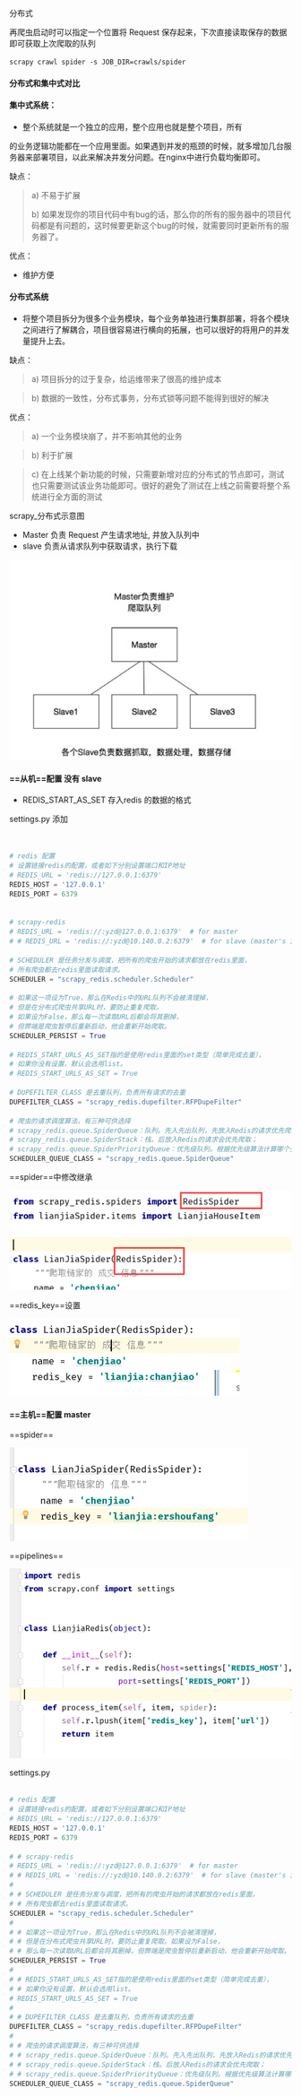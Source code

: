 分布式

再爬虫启动时可以指定一个位置将 Request 保存起来，下次直接读取保存的数据即可获取上次爬取的队列

`scrapy crawl spider -s JOB_DIR=crawls/spider`

#### 分布式和集中式对比

#### 集中式系统：

-   整个系统就是一个独立的应用，整个应用也就是整个项目，所有

的业务逻辑功能都在一个应用里面。如果遇到并发的瓶颈的时候，就多增加几台服务器来部署项目，以此来解决并发分问题。在nginx中进行负载均衡即可。

缺点：

>   a) 不易于扩展
>
>   b) 如果发现你的项目代码中有bug的话，那么你的所有的服务器中的项目代码都是有问题的，这时候要更新这个bug的时候，就需要同时更新所有的服务器了。

优点：

-   维护方便



#### 分布式系统

-   将整个项目拆分为很多个业务模块，每个业务单独进行集群部署，将各个模块之间进行了解耦合，项目很容易进行横向的拓展，也可以很好的将用户的并发量提升上去。



缺点：

>   a) 项目拆分的过于复杂，给运维带来了很高的维护成本

>   b) 数据的一致性，分布式事务，分布式锁等问题不能得到很好的解决

优点：

>   a) 一个业务模块崩了，并不影响其他的业务

>   b) 利于扩展

>   c) 在上线某个新功能的时候，只需要新增对应的分布式的节点即可，测试也只需要测试该业务功能即可。很好的避免了测试在上线之前需要将整个系统进行全方面的测试



scrapy_分布式示意图

-   Master 负责 Request 产生请求地址, 并放入队列中
-   slave 负责从请求队列中获取请求，执行下载

![å¾](assets/scrapy_redis_tu.png)





#### ==从机==配置 没有  slave

-   REDIS_START_AS_SET 存入redis 的数据的格式

settings.py  添加

```python


# redis 配置
# 设置链接redis的配置，或者如下分别设置端口和IP地址
# REDIS_URL = 'redis://127.0.0.1:6379'
REDIS_HOST = '127.0.0.1'
REDIS_PORT = 6379


# scrapy-redis
# REDIS_URL = 'redis://:yzd@127.0.0.1:6379'  # for master
# # REDIS_URL = 'redis://:yzd@10.140.0.2:6379'  # for slave (master's ip)

# SCHEDULER 是任务分发与调度，把所有的爬虫开始的请求都放在redis里面，
# 所有爬虫都去redis里面读取请求。
SCHEDULER = "scrapy_redis.scheduler.Scheduler"

# 如果这一项设为True，那么在Redis中的URL队列不会被清理掉，
# 但是在分布式爬虫共享URL时，要防止重复爬取。
# 如果设为False，那么每一次读取URL后都会将其删掉，
# 但弊端是爬虫暂停后重新启动，他会重新开始爬取。
SCHEDULER_PERSIST = True

# REDIS_START_URLS_AS_SET指的是使用redis里面的set类型（简单完成去重），
# 如果你没有设置，默认会选用list。
# REDIS_START_URLS_AS_SET = True

# DUPEFILTER_CLASS 是去重队列，负责所有请求的去重
DUPEFILTER_CLASS = "scrapy_redis.dupefilter.RFPDupeFilter"

# 爬虫的请求调度算法，有三种可供选择
# scrapy_redis.queue.SpiderQueue：队列。先入先出队列，先放入Redis的请求优先爬取；
# scrapy_redis.queue.SpiderStack：栈。后放入Redis的请求会优先爬取；
# scrapy_redis.queue.SpiderPriorityQueue：优先级队列。根据优先级算法计算哪个先爬哪个后爬
SCHEDULER_QUEUE_CLASS = "scrapy_redis.queue.SpiderQueue"

```

==spider==中修改继承

![53086069184](assets/1530860691845.png)



==redis_key==设置

![53086071127](assets/1530860711276.png)



#### ==主机==配置   master



==spider==

![53086085951](assets/1530860859516.png)

==pipelines==

![53086088893](assets/1530860888933.png)





settings.py

```python

# redis 配置
# 设置链接redis的配置，或者如下分别设置端口和IP地址
# REDIS_URL = 'redis://127.0.0.1:6379'
REDIS_HOST = '127.0.0.1'
REDIS_PORT = 6379

# # scrapy-redis
# REDIS_URL = 'redis://:yzd@127.0.0.1:6379'  # for master
# # REDIS_URL = 'redis://:yzd@10.140.0.2:6379'  # for slave (master's ip)
#
# # SCHEDULER 是任务分发与调度，把所有的爬虫开始的请求都放在redis里面，
# # 所有爬虫都去redis里面读取请求。
SCHEDULER = "scrapy_redis.scheduler.Scheduler"
#
# # 如果这一项设为True，那么在Redis中的URL队列不会被清理掉，
# # 但是在分布式爬虫共享URL时，要防止重复爬取。如果设为False，
# # 那么每一次读取URL后都会将其删掉，但弊端是爬虫暂停后重新启动，他会重新开始爬取。
SCHEDULER_PERSIST = True
#
# # REDIS_START_URLS_AS_SET指的是使用redis里面的set类型（简单完成去重），
# # 如果你没有设置，默认会选用list。
# REDIS_START_URLS_AS_SET = True
#
# # DUPEFILTER_CLASS 是去重队列，负责所有请求的去重
DUPEFILTER_CLASS = "scrapy_redis.dupefilter.RFPDupeFilter"
#
# # 爬虫的请求调度算法，有三种可供选择
# # scrapy_redis.queue.SpiderQueue：队列。先入先出队列，先放入Redis的请求优先爬取；
# # scrapy_redis.queue.SpiderStack：栈。后放入Redis的请求会优先爬取；
# # scrapy_redis.queue.SpiderPriorityQueue：优先级队列。根据优先级算法计算哪个先爬哪个后爬
SCHEDULER_QUEUE_CLASS = "scrapy_redis.queue.SpiderQueue"

```





